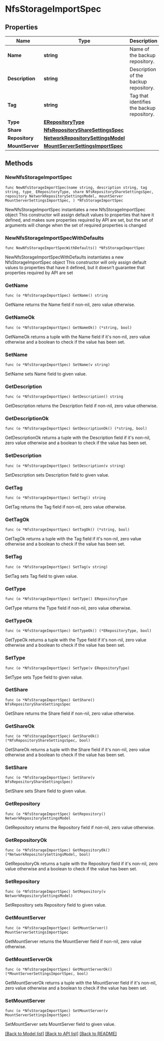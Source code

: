 # NfsStorageImportSpec

## Properties

Name | Type | Description | Notes
------------ | ------------- | ------------- | -------------
**Name** | **string** | Name of the backup repository. | 
**Description** | **string** | Description of the backup repository. | 
**Tag** | **string** | Tag that identifies the backup repository. | 
**Type** | [**ERepositoryType**](ERepositoryType.md) |  | 
**Share** | [**NfsRepositoryShareSettingsSpec**](NfsRepositoryShareSettingsSpec.md) |  | 
**Repository** | [**NetworkRepositorySettingsModel**](NetworkRepositorySettingsModel.md) |  | 
**MountServer** | [**MountServerSettingsImportSpec**](MountServerSettingsImportSpec.md) |  | 

## Methods

### NewNfsStorageImportSpec

`func NewNfsStorageImportSpec(name string, description string, tag string, type_ ERepositoryType, share NfsRepositoryShareSettingsSpec, repository NetworkRepositorySettingsModel, mountServer MountServerSettingsImportSpec, ) *NfsStorageImportSpec`

NewNfsStorageImportSpec instantiates a new NfsStorageImportSpec object
This constructor will assign default values to properties that have it defined,
and makes sure properties required by API are set, but the set of arguments
will change when the set of required properties is changed

### NewNfsStorageImportSpecWithDefaults

`func NewNfsStorageImportSpecWithDefaults() *NfsStorageImportSpec`

NewNfsStorageImportSpecWithDefaults instantiates a new NfsStorageImportSpec object
This constructor will only assign default values to properties that have it defined,
but it doesn't guarantee that properties required by API are set

### GetName

`func (o *NfsStorageImportSpec) GetName() string`

GetName returns the Name field if non-nil, zero value otherwise.

### GetNameOk

`func (o *NfsStorageImportSpec) GetNameOk() (*string, bool)`

GetNameOk returns a tuple with the Name field if it's non-nil, zero value otherwise
and a boolean to check if the value has been set.

### SetName

`func (o *NfsStorageImportSpec) SetName(v string)`

SetName sets Name field to given value.


### GetDescription

`func (o *NfsStorageImportSpec) GetDescription() string`

GetDescription returns the Description field if non-nil, zero value otherwise.

### GetDescriptionOk

`func (o *NfsStorageImportSpec) GetDescriptionOk() (*string, bool)`

GetDescriptionOk returns a tuple with the Description field if it's non-nil, zero value otherwise
and a boolean to check if the value has been set.

### SetDescription

`func (o *NfsStorageImportSpec) SetDescription(v string)`

SetDescription sets Description field to given value.


### GetTag

`func (o *NfsStorageImportSpec) GetTag() string`

GetTag returns the Tag field if non-nil, zero value otherwise.

### GetTagOk

`func (o *NfsStorageImportSpec) GetTagOk() (*string, bool)`

GetTagOk returns a tuple with the Tag field if it's non-nil, zero value otherwise
and a boolean to check if the value has been set.

### SetTag

`func (o *NfsStorageImportSpec) SetTag(v string)`

SetTag sets Tag field to given value.


### GetType

`func (o *NfsStorageImportSpec) GetType() ERepositoryType`

GetType returns the Type field if non-nil, zero value otherwise.

### GetTypeOk

`func (o *NfsStorageImportSpec) GetTypeOk() (*ERepositoryType, bool)`

GetTypeOk returns a tuple with the Type field if it's non-nil, zero value otherwise
and a boolean to check if the value has been set.

### SetType

`func (o *NfsStorageImportSpec) SetType(v ERepositoryType)`

SetType sets Type field to given value.


### GetShare

`func (o *NfsStorageImportSpec) GetShare() NfsRepositoryShareSettingsSpec`

GetShare returns the Share field if non-nil, zero value otherwise.

### GetShareOk

`func (o *NfsStorageImportSpec) GetShareOk() (*NfsRepositoryShareSettingsSpec, bool)`

GetShareOk returns a tuple with the Share field if it's non-nil, zero value otherwise
and a boolean to check if the value has been set.

### SetShare

`func (o *NfsStorageImportSpec) SetShare(v NfsRepositoryShareSettingsSpec)`

SetShare sets Share field to given value.


### GetRepository

`func (o *NfsStorageImportSpec) GetRepository() NetworkRepositorySettingsModel`

GetRepository returns the Repository field if non-nil, zero value otherwise.

### GetRepositoryOk

`func (o *NfsStorageImportSpec) GetRepositoryOk() (*NetworkRepositorySettingsModel, bool)`

GetRepositoryOk returns a tuple with the Repository field if it's non-nil, zero value otherwise
and a boolean to check if the value has been set.

### SetRepository

`func (o *NfsStorageImportSpec) SetRepository(v NetworkRepositorySettingsModel)`

SetRepository sets Repository field to given value.


### GetMountServer

`func (o *NfsStorageImportSpec) GetMountServer() MountServerSettingsImportSpec`

GetMountServer returns the MountServer field if non-nil, zero value otherwise.

### GetMountServerOk

`func (o *NfsStorageImportSpec) GetMountServerOk() (*MountServerSettingsImportSpec, bool)`

GetMountServerOk returns a tuple with the MountServer field if it's non-nil, zero value otherwise
and a boolean to check if the value has been set.

### SetMountServer

`func (o *NfsStorageImportSpec) SetMountServer(v MountServerSettingsImportSpec)`

SetMountServer sets MountServer field to given value.



[[Back to Model list]](../README.md#documentation-for-models) [[Back to API list]](../README.md#documentation-for-api-endpoints) [[Back to README]](../README.md)


